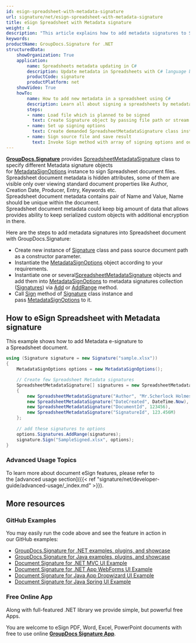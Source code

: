 ```yaml
---
id: esign-spreadsheet-with-metadata-signature
url: signature/net/esign-spreadsheet-with-metadata-signature
title: eSign Spreadsheet with Metadata signature
weight: 4
description: "This article explains how to add metadata signatures to Spreadsheet document with GroupDocs.Signature"
keywords: 
productName: GroupDocs.Signature for .NET
structuredData:
    showOrganization: True
    application:    
        name: Spreadsheets metadata updating in C#    
        description: Update metadata in Spreadsheets with C# language by GroupDocs.Signature for .NET APIs
        productCode: signature
        productPlatform: net 
    showVideo: True
    howTo:
        name: How to add new metadata in a spreadsheet using C# 
        description: Learn all about signing a spreadsheets by metadata and C#
        steps:
        - name: Load file which is planned to be signed
          text: Create Signature object by passing file path or stream as a constructor parameter.
        - name: Set up signing options 
          text: Create demanded SpreadsheetMetadataSignature class instances and add them to array.
        - name: Sign source file and save result 
          text: Invoke Sign method with array of signing options and output file path or stream.
---
```

[**GroupDocs.Signature**](https://products.groupdocs.com/signature/net) provides [SpreadsheetMetadataSignature](https://apireference.groupdocs.com/net/signature/groupdocs.signature.domain/spreadsheetmetadatasignature) class to specify different Metadata signature objects for [MetadataSignOptions](https://apireference.groupdocs.com/net/signature/groupdocs.signature.options/metadatasignoptions) instance to sign Spreadsheet document files.
Spreadsheet document metadata is hidden attributes, some of them are visible only over viewing standard document properties like Author, Creation Date, Producer, Entry, Keywords etc.  
Spreadsheet document metadata contains pair of Name and Value, Name should be unique within the document.  
Spreadsheet document metadata could keep big amount of data that allows provides ability to keep serialized custom objects with additional encryption in there.

Here are the steps to add metadata signatures into Spreadsheet document with GroupDocs.Signature:

* Create new instance of [Signature](https://reference.groupdocs.com/signature/net/groupdocs.signature/signature) class and pass source document path as a constructor parameter.
* Instantiate the [MetadataSignOptions](https://apireference.groupdocs.com/net/signature/groupdocs.signature.options/metadatasignoptions) object according to your requirements.
* Instantiate one or several[SpreadsheetMetadataSignature](https://apireference.groupdocs.com/net/signature/groupdocs.signature.domain/spreadsheetmetadatasignature) objects and add them into [MetadataSignOptions](https://apireference.groupdocs.com/net/signature/groupdocs.signature.options/metadatasignoptions) to metadata signatures collection ([Signatures](https://apireference.groupdocs.com/net/signature/groupdocs.signature.options/metadatasignoptions/properties/signatures)) via [Add](https://apireference.groupdocs.com/net/signature/groupdocs.signature.domain/metadatasignaturecollection/methods/add) or [AddRange](https://apireference.groupdocs.com/net/signature/groupdocs.signature.domain/metadatasignaturecollection/methods/addrange) method.
* Call [Sign](https://reference.groupdocs.com/signature/net/groupdocs.signature/signature/sign/) method of [Signature](https://reference.groupdocs.com/signature/net/groupdocs.signature/signature) class instance and pass [MetadataSignOptions](https://apireference.groupdocs.com/net/signature/groupdocs.signature.options/metadatasignoptions) to it.

## How to eSign Spreadsheet with Metadata signature

This example shows how to add Metadata e-signature to a Spreadsheet document.

```csharp
using (Signature signature = new Signature("sample.xlsx"))
{
    MetadataSignOptions options = new MetadataSignOptions();

    // Create few Spreadsheet Metadata signatures
    SpreadsheetMetadataSignature[] signatures = new SpreadsheetMetadataSignature[]
    {
        new SpreadsheetMetadataSignature("Author", "Mr.Scherlock Holmes"),
        new SpreadsheetMetadataSignature("DateCreated", DateTime.Now),
        new SpreadsheetMetadataSignature("DocumentId", 123456),
        new SpreadsheetMetadataSignature("SignatureId", 123.456M)
    };
  
    // add these signatures to options
    options.Signatures.AddRange(signatures);
    signature.Sign("SampleSigned.xlsx", options);
}
```

### Advanced Usage Topics

To learn more about document eSign features, please refer to the [advanced usage section]({{< ref "signature/net/developer-guide/advanced-usage/_index.md" >}}).

## More resources

### GitHub Examples

You may easily run the code above and see the feature in action in our GitHub examples:

* [GroupDocs.Signature for .NET examples, plugins, and showcase](https://github.com/groupdocs-signature/GroupDocs.Signature-for-.NET)
* [GroupDocs.Signature for Java examples, plugins, and showcase](https://github.com/groupdocs-signature/GroupDocs.Signature-for-Java)
* [Document Signature for .NET MVC UI Example](https://github.com/groupdocs-signature/GroupDocs.Signature-for-.NET-MVC)
* [Document Signature for .NET App WebForms UI Example](https://github.com/groupdocs-signature/GroupDocs.Signature-for-.NET-WebForms)
* [Document Signature for Java App Dropwizard UI Example](https://github.com/groupdocs-signature/GroupDocs.Signature-for-Java-Dropwizard)
* [Document Signature for Java Spring UI Example](https://github.com/groupdocs-signature/GroupDocs.Signature-for-Java-Spring)

### Free Online App

Along with full-featured .NET library we provide simple, but powerful free Apps.

You are welcome to eSign PDF, Word, Excel, PowerPoint documents with free to use online **[GroupDocs Signature App](https://products.groupdocs.app/signature)**.
